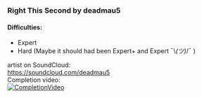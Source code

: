 
### Right This Second by deadmau5
#### Difficulties:
- Expert
- Hard
(Maybe it should had been Expert+ and Expert ¯\\_(ツ)_/¯ )

artist on SoundCloud:  
https://soundcloud.com/deadmau5  
Completion video:  
[![CompletionVideo](https://img.youtube.com/vi/i3bzFdMyw0A/0.jpg)](https://youtu.be/i3bzFdMyw0A)
